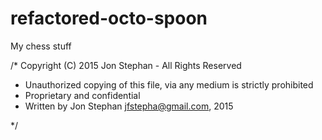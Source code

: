 # refactored-octo-spoon
My chess stuff

/* Copyright (C) 2015 Jon Stephan - All Rights Reserved
 * Unauthorized copying of this file, via any medium is strictly prohibited
 * Proprietary and confidential
 * Written by Jon Stephan <jfstepha@gmail.com>, 2015

 */
